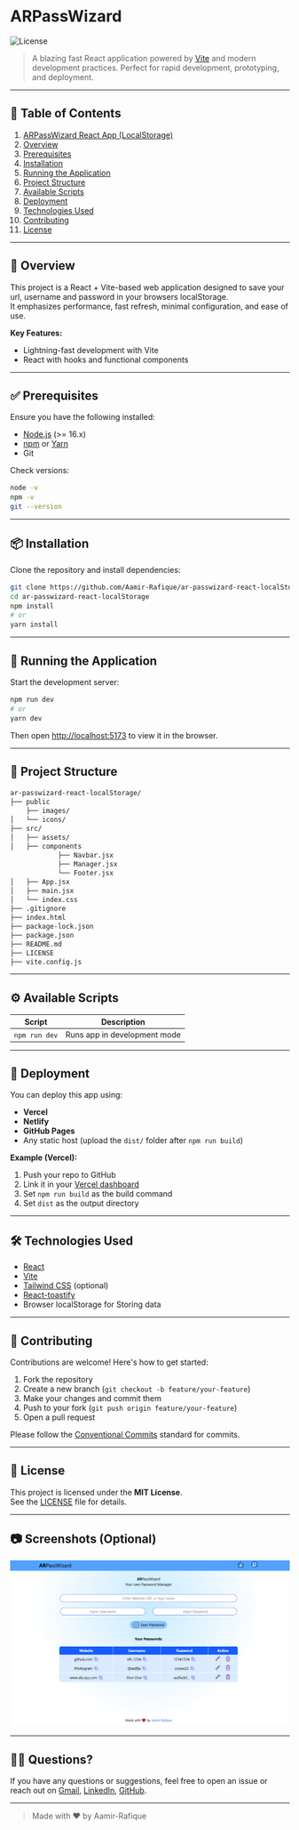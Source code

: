 
# ARPassWizard

![License](https://img.shields.io/badge/license-MIT-blue.svg)

> A blazing fast React application powered by [Vite](https://vitejs.dev/) and modern development practices. Perfect for rapid development, prototyping, and deployment.

---

## 📝 Table of Contents

1. [ARPassWizard React App (LocalStorage)](#ar-passwizard-react-localStorage)
2. [Overview](#-overview)
3. [Prerequisites](#-prerequisites)
4. [Installation](#-installation)
5. [Running the Application](#-running-the-application)
6. [Project Structure](#-project-structure)
7. [Available Scripts](#-available-scripts)
8. [Deployment](#-deployment)
9. [Technologies Used](#-technologies-used)
10. [Contributing](#-contributing)
11. [License](#-license)

---

## 📖 Overview

This project is a React + Vite-based web application designed to save your url, username and password in your browsers localStorage.  
It emphasizes performance, fast refresh, minimal configuration, and ease of use.

**Key Features:**
- Lightning-fast development with Vite
- React with hooks and functional components

---

## ✅ Prerequisites

Ensure you have the following installed:

- [Node.js](https://nodejs.org/) (>= 16.x)
- [npm](https://www.npmjs.com/) or [Yarn](https://yarnpkg.com/)
- Git

Check versions:

```bash
node -v
npm -v
git --version
```

---

## 📦 Installation

Clone the repository and install dependencies:

```bash
git clone https://github.com/Aamir-Rafique/ar-passwizard-react-localStorage.git
cd ar-passwizard-react-localStorage
npm install
# or
yarn install
```

---

## 🚀 Running the Application

Start the development server:

```bash
npm run dev
# or
yarn dev
```

Then open [http://localhost:5173](http://localhost:5173) to view it in the browser.

---

## 📁 Project Structure

```
ar-passwizard-react-localStorage/
├── public
    ├── images/
│   └── icons/
├── src/
│   ├── assets/
│   ├── components
            ├── Navbar.jsx
            ├── Manager.jsx
            └── Footer.jsx
│   ├── App.jsx
│   ├── main.jsx
│   └── index.css
├── .gitignore
├── index.html
├── package-lock.json
├── package.json
├── README.md
├── LICENSE
├── vite.config.js

```

---

## ⚙️ Available Scripts

| Script           | Description                           |
|------------------|---------------------------------------|
| `npm run dev`    | Runs app in development mode          |

---

## 🚢 Deployment

You can deploy this app using:

- **Vercel**
- **Netlify**
- **GitHub Pages**
- Any static host (upload the `dist/` folder after `npm run build`)

**Example (Vercel):**

1. Push your repo to GitHub
2. Link it in your [Vercel dashboard](https://vercel.com/)
3. Set `npm run build` as the build command
4. Set `dist` as the output directory

---

## 🛠 Technologies Used

- [React](https://reactjs.org/)
- [Vite](https://vitejs.dev/)
- [Tailwind CSS](https://tailwindcss.com/) (optional)
- [React-toastify](https://fkhadra.github.io/react-toastify/introduction/)
- Browser localStorage for Storing data

---

## 🤝 Contributing

Contributions are welcome! Here's how to get started:

1. Fork the repository
2. Create a new branch (`git checkout -b feature/your-feature`)
3. Make your changes and commit them
4. Push to your fork (`git push origin feature/your-feature`)
5. Open a pull request

Please follow the [Conventional Commits](https://www.conventionalcommits.org/) standard for commits.

---

## 📄 License

This project is licensed under the **MIT License**.  
See the [LICENSE](./LICENSE) file for details.

---

## 📷 Screenshots (Optional)

<p align="center">
  <img src="./public/images/SS-ARPassWizard.png" alt="App Screenshot" width="700" />
</p>

---

## 🙋‍♂️ Questions?

If you have any questions or suggestions, feel free to open an issue or reach out on [Gmail](amirrafique6400@gmail.com), [LinkedIn](https://www.linkedin.com/in/aamir-rafique-7a5bb1336/), [GitHub](https://github.com/Aamir-Rafique).

---

> Made with ❤️ by Aamir-Rafique
